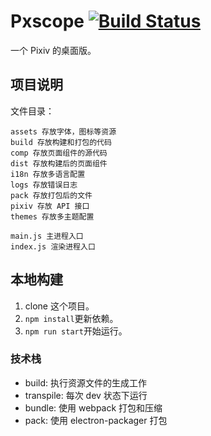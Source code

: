 # Pxscope [![Build Status](https://travis-ci.org/Shigma/pxscope.svg?branch=master)](https://travis-ci.org/Shigma/pxscope)

一个 Pixiv 的桌面版。

## 项目说明

文件目录：
```
assets 存放字体，图标等资源
build 存放构建和打包的代码
comp 存放页面组件的源代码
dist 存放构建后的页面组件
i18n 存放多语言配置
logs 存放错误日志
pack 存放打包后的文件
pixiv 存放 API 接口
themes 存放多主题配置

main.js 主进程入口
index.js 渲染进程入口
```

## 本地构建

1. clone 这个项目。
2. `npm install`更新依赖。
3. `npm run start`开始运行。

### 技术栈

- build: 执行资源文件的生成工作
- transpile: 每次 dev 状态下运行
- bundle: 使用 webpack 打包和压缩
- pack: 使用 electron-packager 打包

